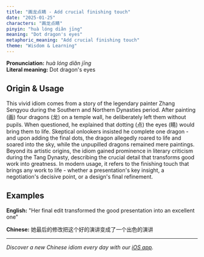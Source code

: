 ```yaml
---
title: "画龙点睛 - Add crucial finishing touch"
date: "2025-01-25"
characters: "画龙点睛"
pinyin: "huà lóng diǎn jīng"
meaning: "Dot dragon's eyes"
metaphoric_meaning: "Add crucial finishing touch"
theme: "Wisdom & Learning"
---
```


**Pronunciation:** *huà lóng diǎn jīng*  
**Literal meaning:** Dot dragon's eyes

## Origin & Usage

This vivid idiom comes from a story of the legendary painter Zhang Sengyou during the Southern and Northern Dynasties period. After painting (画) four dragons (龙) on a temple wall, he deliberately left them without pupils. When questioned, he explained that dotting (点) the eyes (睛) would bring them to life. Skeptical onlookers insisted he complete one dragon - and upon adding the final dots, the dragon allegedly roared to life and soared into the sky, while the unpupilled dragons remained mere paintings. Beyond its artistic origins, the idiom gained prominence in literary criticism during the Tang Dynasty, describing the crucial detail that transforms good work into greatness. In modern usage, it refers to the finishing touch that brings any work to life - whether a presentation's key insight, a negotiation's decisive point, or a design's final refinement.

## Examples

**English:** "Her final edit transformed the good presentation into an excellent one"

**Chinese:** 她最后的修改把这个好的演讲变成了一个出色的演讲

---

*Discover a new Chinese idiom every day with our [iOS app](https://apps.apple.com/us/app/daily-chinese-idioms/id6670238264).*
